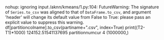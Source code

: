 nohup: ignoring input
/aknn/kmeans/1.py:104: FutureWarning: The signature of `Series.to_csv` was aligned to that of `DataFrame.to_csv`, and argument 'header' will change its default value from False to True: please pass an explicit value to suppress this warning.
  df[partitioncolname].to_csv(partiname+".csv", index=True)
print((T2-T1)*1000) 124152.51541137695 partitionnumcur 4
(1000000,)
